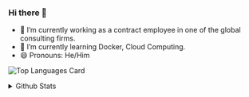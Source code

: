 ### Hi there 👋

<!--
**awancilik/awancilik** is a ✨ _special_ ✨ repository because its `README.md` (this file) appears on your GitHub profile.

Here are some ideas to get you started:

- 🔭 I’m currently working on ...
- 🌱 I’m currently learning ...
- 👯 I’m looking to collaborate on ...
- 🤔 I’m looking for help with ...
- 💬 Ask me about ...
- 📫 How to reach me: ...
- 😄 Pronouns: ...
- ⚡ Fun fact: ...
![Github stats](https://github-readme-stats.vercel.app/api?username=awancilik&theme=highcontrast&show_icons=true&count_private=true)
![Top Languages Card](https://github-readme-stats.vercel.app/api/top-langs/?username=awancilik)
-->

- 🔭 I’m currently working as a contract employee in one of the global consulting firms.
- 🌱 I’m currently learning Docker, Cloud Computing.
- 😄 Pronouns: He/Him


![Top Languages Card](https://github-readme-stats.vercel.app/api/top-langs/?username=awancilik&layout=compact&hide=html)

<details>
  <summary>Github Stats</summary>
  
![Awancilik's GitHub stats](https://github-readme-stats.vercel.app/api?username=awancilik&show_icons=true&theme=tokyonight)
  
 </details>
